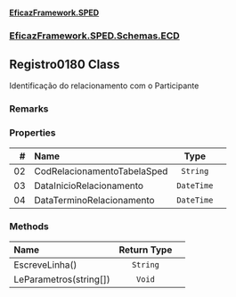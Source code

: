 #### [EficazFramework.SPED](EficazFrameworkSPED.md 'EficazFramework SPED')
### [EficazFramework.SPED.Schemas.ECD](EficazFramework.SPED.Schemas.ECD.md 'EficazFramework.SPED.Schemas.ECD')

## Registro0180 Class

Identificação do relacionamento com o Participante

### Remarks
### Properties

| # | Name | Type | |
| ---: | :--- | :---: | :--- |
| 02 | CodRelacionamentoTabelaSped | `String` |  |
| 03 | DataInicioRelacionamento | `DateTime` |  |
| 04 | DataTerminoRelacionamento | `DateTime` |  |
### Methods

| Name | Return Type | |
| :--- | :---: | :--- |
| EscreveLinha() | `String` |  |
| LeParametros(string[]) | `Void` |  |
